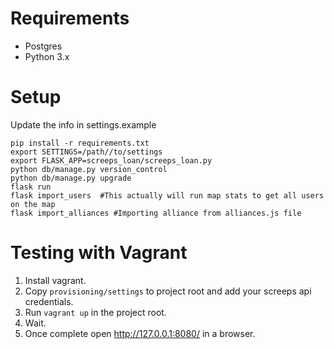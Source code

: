 # Requirements
- Postgres
- Python 3.x

# Setup

Update the info in settings.example

```
pip install -r requirements.txt
export SETTINGS=/path//to/settings
export FLASK_APP=screeps_loan/screeps_loan.py
python db/manage.py version_control
python db/manage.py upgrade
flask run
flask import_users  #This actually will run map stats to get all users on the map
flask import_alliances #Importing alliance from alliances.js file
```

# Testing with Vagrant

1. Install vagrant.
2. Copy `provisioning/settings` to project root and add your screeps api credentials.
3. Run `vagrant up` in the project root.
4. Wait.
5. Once complete open http://127.0.0.1:8080/ in a browser.
